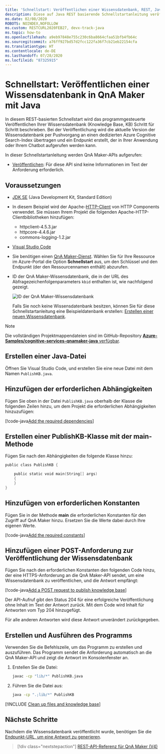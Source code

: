 ```yaml
---
title: 'Schnellstart: Veröffentlichen einer Wissensdatenbank, REST, Java – QnA Maker'
description: Diese auf Java REST basierende Schnellstartanleitung veröffentlicht Ihre Wissensdatenbank und erstellt einen Endpunkt, der in Ihrer Anwendung oder Ihrem Chatbot aufgerufen werden kann.
ms.date: 02/08/2020
ROBOTS: NOINDEX,NOFOLLOW
ms.custom: RESTCURL2020FEB27, devx-track-java
ms.topic: how-to
ms.openlocfilehash: a9eb97848e755c230c6ba8664cfaa51bfb4fb64c
ms.sourcegitcommit: a76ff927bd57d2fcc122fa36f7cb21eb22154cfa
ms.translationtype: HT
ms.contentlocale: de-DE
ms.lasthandoff: 07/28/2020
ms.locfileid: "87325915"
---
```

# <a name="quickstart-publish-a-knowledge-base-in-qna-maker-using-java"></a>Schnellstart: Veröffentlichen einer Wissensdatenbank in QnA Maker mit Java

In diesem REST-basierten Schnellstart wird das programmgesteuerte Veröffentlichen Ihrer Wissensdatenbank (Knowledge Base, KB) Schritt für Schritt beschrieben. Bei der Veröffentlichung wird die aktuelle Version der Wissensdatenbank per Pushvorgang an einen dedizierten Azure Cognitive Search-Index übertragen und ein Endpunkt erstellt, der in Ihrer Anwendung oder Ihrem Chatbot aufgerufen werden kann.

In dieser Schnellstartanleitung werden QnA Maker-APIs aufgerufen:
* [Veröffentlichen](https://docs.microsoft.com/rest/api/cognitiveservices/qnamaker/knowledgebase/publish): Für diese API sind keine Informationen im Text der Anforderung erforderlich.

## <a name="prerequisites"></a>Voraussetzungen

* [JDK SE](https://aka.ms/azure-jdks) (Java Development Kit, Standard Edition)
* In diesem Beispiel wird der Apache-[HTTP-Client](https://hc.apache.org/httpcomponents-client-ga/) von HTTP Components verwendet. Sie müssen Ihrem Projekt die folgenden Apache-HTTP-Clientbibliotheken hinzufügen:
    * httpclient-4.5.3.jar
    * httpcore-4.4.6.jar
    * commons-logging-1.2.jar
* [Visual Studio Code](https://code.visualstudio.com/)
* Sie benötigen einen [QnA Maker-Dienst](../How-To/set-up-qnamaker-service-azure.md). Wählen Sie für Ihre Ressource im Azure-Portal die Option **Schnellstart** aus, um den Schlüssel und den Endpunkt (der den Ressourcennamen enthält) abzurufen.
* ID der QnA Maker-Wissensdatenbank, die in der URL des Abfragezeichenfolgenparameters `kbid` enthalten ist, wie nachfolgend gezeigt.

    ![ID der QnA Maker-Wissensdatenbank](../media/qnamaker-quickstart-kb/qna-maker-id.png)

    Falls Sie noch keine Wissensdatenbank besitzen, können Sie für diese Schnellstartanleitung eine Beispieldatenbank erstellen: [Erstellen einer neuen Wissensdatenbank](create-new-kb-csharp.md).

> [!NOTE]
> Die vollständigen Projektmappendateien sind im GitHub-Repository [**Azure-Samples/cognitive-services-qnamaker-java** verfügbar](https://github.com/Azure-Samples/cognitive-services-qnamaker-java/tree/master/documentation-samples/quickstarts/publish-knowledge-base).

## <a name="create-a-java-file"></a>Erstellen einer Java-Datei

Öffnen Sie Visual Studio Code, und erstellen Sie eine neue Datei mit dem Namen `PublishKB.java`.

## <a name="add-the-required-dependencies"></a>Hinzufügen der erforderlichen Abhängigkeiten

Fügen Sie oben in der Datei `PublishKB.java` oberhalb der Klasse die folgenden Zeilen hinzu, um dem Projekt die erforderlichen Abhängigkeiten hinzuzufügen:

[!code-java[Add the required dependencies](~/samples-qnamaker-java/documentation-samples/quickstarts/publish-knowledge-base/PublishKB.java?range=1-13 "Add the required dependencies")]

## <a name="create-publishkb-class-with-main-method"></a>Erstellen einer PublishKB-Klasse mit der main-Methode

Fügen Sie nach den Abhängigkeiten die folgende Klasse hinzu:

```Go
public class PublishKB {

    public static void main(String[] args)
    {
    }
}
```

## <a name="add-required-constants"></a>Hinzufügen von erforderlichen Konstanten

Fügen Sie in der Methode **main** die erforderlichen Konstanten für den Zugriff auf QnA Maker hinzu. Ersetzen Sie die Werte dabei durch Ihre eigenen Werte.

[!code-java[Add the required constants](~/samples-qnamaker-java/documentation-samples/quickstarts/publish-knowledge-base/PublishKB.java?range=27-30 "Add the required constants")]

## <a name="add-post-request-to-publish-knowledge-base"></a>Hinzufügen einer POST-Anforderung zur Veröffentlichung der Wissensdatenbank

Fügen Sie nach den erforderlichen Konstanten den folgenden Code hinzu, der eine HTTPS-Anforderung an die QnA Maker-API sendet, um eine Wissensdatenbank zu veröffentlichen, und die Antwort empfängt:

[!code-java[Add a POST request to publish knowledge base](~/samples-qnamaker-java/documentation-samples/quickstarts/publish-knowledge-base/PublishKB.java?range=32-44 "Add a POST request to publish knowledge base")]

Der API-Aufruf gibt den Status 204 für eine erfolgreiche Veröffentlichung ohne Inhalt im Text der Antwort zurück. Mit dem Code wird Inhalt für Antworten vom Typ 204 hinzugefügt.

Für alle anderen Antworten wird diese Antwort unverändert zurückgegeben.

## <a name="build-and-run-the-program"></a>Erstellen und Ausführen des Programms

Verwenden Sie die Befehlszeile, um das Programm zu erstellen und auszuführen. Das Programm sendet die Anforderung automatisch an die QnA Maker-API und zeigt die Antwort im Konsolenfenster an.

1. Erstellen Sie die Datei:

    ```bash
    javac -cp "lib/*" PublishKB.java
    ```

1. Führen Sie die Datei aus:

    ```bash
    java -cp ".;lib/*" PublishKB
    ```

[!INCLUDE [Clean up files and knowledge base](../../../../includes/cognitive-services-qnamaker-quickstart-cleanup-resources.md)]

## <a name="next-steps"></a>Nächste Schritte

Nachdem die Wissensdatenbank veröffentlicht wurde, benötigen Sie die [Endpunkt-URL, um eine Antwort zu generieren](./get-answer-from-knowledge-base-java.md).

> [!div class="nextstepaction"]
> [REST-API-Referenz für QnA Maker (V4)](https://go.microsoft.com/fwlink/?linkid=2092179)